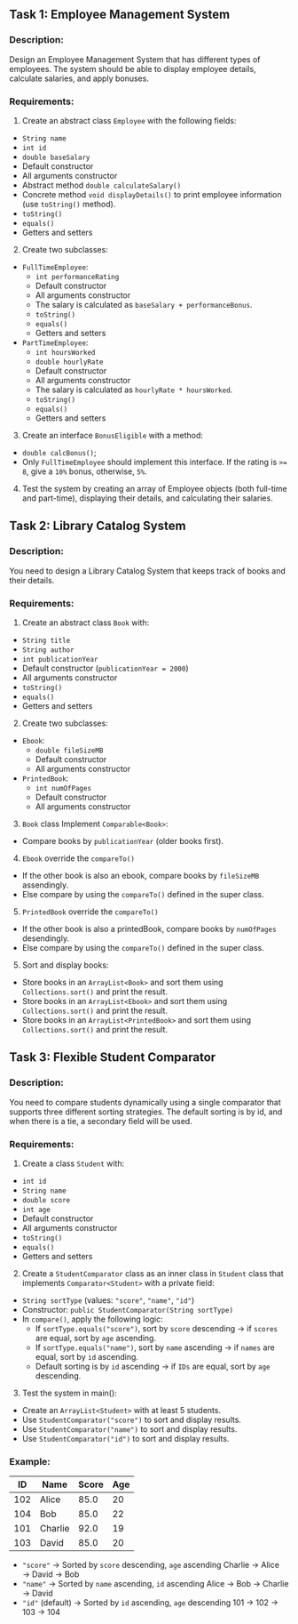 
## Task 1: Employee Management System

### Description:

Design an Employee Management System that has different types of employees. The system should be able to display employee details, calculate salaries, and apply bonuses.

### Requirements:

1. Create an abstract class `Employee` with the following fields:
- `String name`
- `int id`
- `double baseSalary`
- Default constructor
- All arguments constructor
- Abstract method `double calculateSalary()`
- Concrete method `void displayDetails()` to print employee information (use `toString()` method).
- `toString()`
- `equals()`
- Getters and setters
2. Create two subclasses:
- `FullTimeEmployee`:
    - `int performanceRating`
    - Default constructor
    - All arguments constructor
    - The salary is calculated as `baseSalary + performanceBonus`.
    - `toString()`
    - `equals()`
    - Getters and setters
- `PartTimeEmployee`:
    - `int hoursWorked`
    - `double hourlyRate`
    - Default constructor
    - All arguments constructor
    - The salary is calculated as `hourlyRate * hoursWorked`.
    - `toString()`
    - `equals()`
    - Getters and setters
3. Create an interface `BonusEligible` with a method:
- `double calcBonus()`;
- Only `FullTimeEmployee` should implement this interface. If the rating is `>= 8`, give a `10%` bonus, otherwise, `5%`.
4. Test the system by creating an array of Employee objects (both full-time and part-time), displaying their details, and calculating their salaries.

## Task 2: Library Catalog System

### Description:

You need to design a Library Catalog System that keeps track of books and their details.

### Requirements:
1. Create an abstract class `Book` with:
- `String title`
- `String author`
- `int publicationYear`
- Default constructor (`publicationYear = 2000`)
- All arguments constructor
- `toString()`
- `equals()`
- Getters and setters
2. Create two subclasses:
- `Ebook`:
    - `double fileSizeMB`
    - Default constructor
    - All arguments constructor
- `PrintedBook`:
    - `int numOfPages`
    - Default constructor
    - All arguments constructor
3. `Book` class Implement `Comparable<Book>`:
- Compare books by `publicationYear` (older books first).
4. `Ebook` override the `compareTo()`
- If the other book is also an ebook, compare books by `fileSizeMB` assendingly.
- Else compare by using the `compareTo()` defined in the super class.
5. `PrintedBook` override the `compareTo()`
- If the other book is also a printedBook, compare books by `numOfPages` desendingly.
- Else compare by using the `compareTo()` defined in the super class.
5. Sort and display books:
- Store books in an `ArrayList<Book>` and sort them using `Collections.sort()` and print the result.
- Store books in an `ArrayList<Ebook>` and sort them using `Collections.sort()` and print the result.
- Store books in an `ArrayList<PrintedBook>` and sort them using `Collections.sort()` and print the result.

## Task 3: Flexible Student Comparator

### Description:

You need to compare students dynamically using a single comparator that supports three different sorting strategies. The default sorting is by id, and when there is a tie, a secondary field will be used.

### Requirements:

1. Create a class `Student` with:
- `int id`
- `String name`
- `double score`
- `int age`
- Default constructor
- All arguments constructor
- `toString()`
- `equals()`
- Getters and setters
2. Create a `StudentComparator` class as an inner class in `Student` class that implements `Comparator<Student>` with a private field:
- `String sortType` (values: `"score"`, `"name"`, `"id"`)
- Constructor: `public StudentComparator(String sortType)`
- In `compare()`, apply the following logic:
    - If `sortType.equals("score")`, sort by `score` descending → if `scores` are equal, sort by `age` ascending.
    - If `sortType.equals("name")`, sort by `name` ascending → if `names` are equal, sort by `id` ascending.
    - Default sorting is by `id` ascending → if `IDs` are equal, sort by `age` descending.
3.	Test the system in main():
- Create an `ArrayList<Student>` with at least 5 students.
- Use `StudentComparator("score")` to sort and display results.
- Use `StudentComparator("name")` to sort and display results.
- Use `StudentComparator("id")` to sort and display results.

### Example:

| ID  | Name    | Score | Age |
|-----|---------|-------|-----|
| 102 | Alice   | 85.0  | 20  |
| 104 | Bob     | 85.0  | 22  |
| 101 | Charlie | 92.0  | 19  |
| 103 | David   | 85.0  | 20  |

- `"score"` → Sorted by `score` descending, `age` ascending
  Charlie → Alice → David → Bob
- `"name"` → Sorted by `name` ascending, `id` ascending
  Alice → Bob → Charlie → David
- `"id"` (default) → Sorted by `id` ascending, `age` descending
  101 → 102 → 103 → 104
